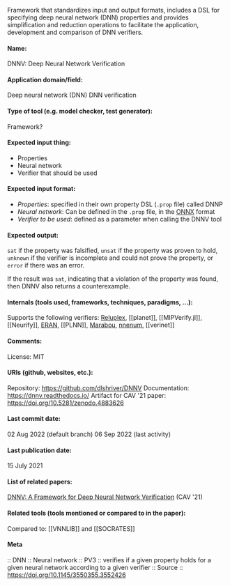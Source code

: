 Framework that standardizes input and output formats, includes a DSL for specifying deep neural network (DNN) properties and provides simplification and reduction operations to facilitate the application, development and comparison of DNN verifiers.

#### Name:
DNNV: Deep Neural Network Verification

#### Application domain/field:
Deep neural network (DNN)
DNN verification

#### Type of tool (e.g. model checker, test generator):
Framework?

#### Expected input thing:
- Properties
- Neural network
- Verifier that should be used

#### Expected input format:
- *Properties*: specified in their own property DSL (`.prop` file) called DNNP
- *Neural network*: Can be defined in the `.prop` file, in the [ONNX](../Formats/ONNX.md) format
- *Verifier to be used*: defined as a parameter when calling the DNNV tool

#### Expected output:
`sat` if the property was falsified, `unsat` if the property was proven to hold, `unknown` if the verifier is incomplete and could not prove the property, or `error` if there was an error.

If the result was `sat`, indicating that a violation of the property was found, then DNNV also returns a counterexample.

#### Internals (tools used, frameworks, techniques, paradigms, ...):
Supports the following verifiers: [Reluplex](Solvers/SMT/Reluplex.md), [[planet]], [[MIPVerify.jl]], [[Neurify]], [ERAN](ERAN.md), [[PLNN]], [Marabou](Marabou.md), [nnenum](nnenum.md), [[verinet]]

#### Comments:
License: MIT

#### URIs (github, websites, etc.):
Repository: https://github.com/dlshriver/DNNV
Documentation: https://dnnv.readthedocs.io/
Artifact for CAV '21 paper: https://doi.org/10.5281/zenodo.4883626

#### Last commit date:
02 Aug 2022 (default branch)
06 Sep 2022 (last activity)

#### Last publication date:
15 July 2021

#### List of related papers:
[DNNV: A Framework for Deep Neural Network Verification](https://doi.org/10.1007/978-3-030-81685-8_6) (CAV '21)

#### Related tools (tools mentioned or compared to in the paper):
Compared to: [[VNNLIB]] and [[SOCRATES]]

#### Meta
:: DNN
:: Neural network
:: PV3 :: verifies if a given property holds for a given neural network according to a given verifier
:: Source :: https://doi.org/10.1145/3550355.3552426
